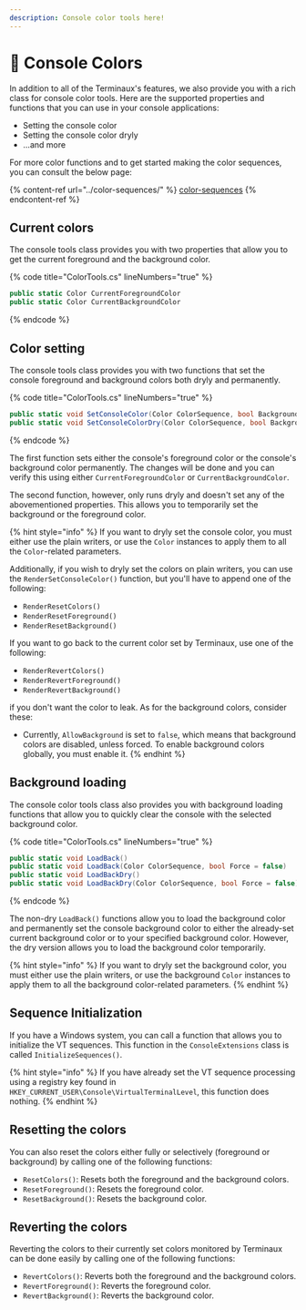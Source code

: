 ```yaml
---
description: Console color tools here!
---
```


# 🌈 Console Colors

In addition to all of the Terminaux's features, we also provide you with a rich class for console color tools. Here are the supported properties and functions that you can use in your console applications:

* Setting the console color
* Setting the console color dryly
* ...and more

For more color functions and to get started making the color sequences, you can consult the below page:

{% content-ref url="../color-sequences/" %}
[color-sequences](../color-sequences/)
{% endcontent-ref %}

## Current colors

The console tools class provides you with two properties that allow you to get the current foreground and the background color.

{% code title="ColorTools.cs" lineNumbers="true" %}
```csharp
public static Color CurrentForegroundColor
public static Color CurrentBackgroundColor
```
{% endcode %}

## Color setting

The console tools class provides you with two functions that set the console foreground and background colors both dryly and permanently.

{% code title="ColorTools.cs" lineNumbers="true" %}
```csharp
public static void SetConsoleColor(Color ColorSequence, bool Background = false, bool ForceSet = false, bool canSetBackground = true)
public static void SetConsoleColorDry(Color ColorSequence, bool Background = false, bool ForceSet = false, bool canSetBackground = true)
```
{% endcode %}

The first function sets either the console's foreground color or the console's background color permanently. The changes will be done and you can verify this using either `CurrentForegroundColor` or `CurrentBackgroundColor`.

The second function, however, only runs dryly and doesn't set any of the abovementioned properties. This allows you to temporarily set the background or the foreground color.

{% hint style="info" %}
If you want to dryly set the console color, you must either use the plain writers, or use the `Color` instances to apply them to all the `Color`-related parameters.

Additionally, if you wish to dryly set the colors on plain writers, you can use the `RenderSetConsoleColor()` function, but you'll have to append one of the following:

* `RenderResetColors()`
* `RenderResetForeground()`
* `RenderResetBackground()`

If you want to go back to the current color set by Terminaux, use one of the following:

* `RenderRevertColors()`
* `RenderRevertForeground()`
* `RenderRevertBackground()`

if you don't want the color to leak. As for the background colors, consider these:

* Currently, `AllowBackground` is set to `false`, which means that background colors are disabled, unless forced. To enable background colors globally, you must enable it.
{% endhint %}

## Background loading

The console color tools class also provides you with background loading functions that allow you to quickly clear the console with the selected background color.

{% code title="ColorTools.cs" lineNumbers="true" %}
```csharp
public static void LoadBack()
public static void LoadBack(Color ColorSequence, bool Force = false)
public static void LoadBackDry()
public static void LoadBackDry(Color ColorSequence, bool Force = false)
```
{% endcode %}

The non-dry `LoadBack()` functions allow you to load the background color and permanently set the console background color to either the already-set current background color or to your specified background color. However, the dry version allows you to load the background color temporarily.

{% hint style="info" %}
If you want to dryly set the background color, you must either use the plain writers, or use the background `Color` instances to apply them to all the background color-related parameters.
{% endhint %}

## Sequence Initialization

If you have a Windows system, you can call a function that allows you to initialize the VT sequences. This function in the `ConsoleExtensions` class is called `InitializeSequences()`.

{% hint style="info" %}
If you have already set the VT sequence processing using a registry key found in `HKEY_CURRENT_USER\Console\VirtualTerminalLevel`, this function does nothing.
{% endhint %}

## Resetting the colors

You can also reset the colors either fully or selectively (foreground or background) by calling one of the following functions:

* `ResetColors()`: Resets both the foreground and the background colors.
* `ResetForeground()`: Resets the foreground color.
* `ResetBackground()`: Resets the background color.

## Reverting the colors

Reverting the colors to their currently set colors monitored by Terminaux can be done easily by calling one of the following functions:

* `RevertColors()`: Reverts both the foreground and the background colors.
* `RevertForeground()`: Reverts the foreground color.
* `RevertBackground()`: Reverts the background color.
